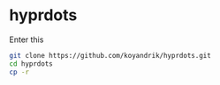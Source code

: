 # hyprdots

Enter this

```bash
git clone https://github.com/koyandrik/hyprdots.git
cd hyprdots
cp -r 
